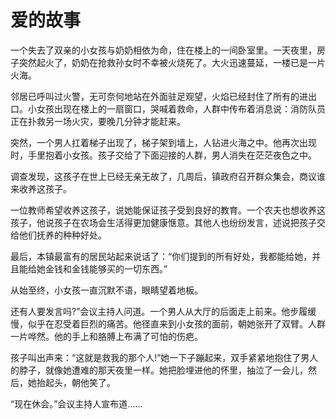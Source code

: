 # 爱的故事

一个失去了双亲的小女孩与奶奶相依为命，住在楼上的一间卧室里。一天夜里，房子突然起火了，奶奶在抢救孙女时不幸被火烧死了。大火迅速蔓延，一楼已是一片火海。 

邻居已呼叫过火警，无可奈何地站在外面驻足观望，火焰已经封住了所有的进出口。小女孩出现在楼上的一扇窗口，哭喊着救命，人群中传布着消息说：消防队员正在扑救另一场火灾，要晚几分钟才能赶来。 

突然，一个男人扛着梯子出现了，梯子架到墙上，人钻进火海之中。他再次出现时，手里抱着小女孩。孩子交给了下面迎接的人群，男人消失在茫茫夜色之中。 

调查发现，这孩子在世上已经无亲无故了，几周后，镇政府召开群众集会，商议谁来收养这孩子。 

一位教师希望收养这孩子，说她能保证孩子受到良好的教育。一个农夫也想收养这孩子，他说孩子在农场会生活得更加健康惬意。其他人也纷纷发言，述说把孩子交给他们抚养的种种好处。 

最后，本镇最富有的居民站起来说话了：“你们提到的所有好处，我都能给她，并且能给她金钱和金钱能够买的一切东西。” 

从始至终，小女孩一直沉默不语，眼睛望着地板。 

还有人要发言吗?”会议主持人问道。一个男人从大厅的后面走上前来。他步履缓慢，似乎在忍受着巨烈的痛苦。他径直来到小女孩的面前，朝她张开了双臂。人群一片哗然。他的手上和胳膊上布满了可怕的伤疤。 

孩子叫出声来：“这就是救我的那个人!”她一下子蹦起来，双手紧紧地抱住了男人的脖子，就像她遭难的那天夜里一样。她把脸埋进他的怀里，抽泣了一会儿，然后，她抬起头，朝他笑了。 

“现在休会。”会议主持人宣布道……
 